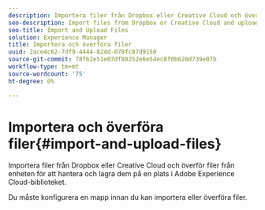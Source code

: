 ```yaml
---
description: Importera filer från Dropbox eller Creative Cloud och överför filer från enheten för att hantera och lagra dem på en plats i Adobe Experience Cloud-biblioteket.
seo-description: Import files from Dropbox or Creative Cloud and upload files from your devicce to manage and store them in one location in the Adobe Experience Cloud Library.
seo-title: Import and Upload Files
solution: Experience Manager
title: Importera och överföra filer
uuid: 2ace4c62-7df9-4444-824d-078fc87d9150
source-git-commit: 78f62e51e07df88252e6e54ec8f0b620d739e07b
workflow-type: tm+mt
source-wordcount: '75'
ht-degree: 0%

---
```



# Importera och överföra filer{#import-and-upload-files}

Importera filer från Dropbox eller Creative Cloud och överför filer från enheten för att hantera och lagra dem på en plats i Adobe Experience Cloud-biblioteket.

Du måste konfigurera en mapp innan du kan importera eller överföra filer.
